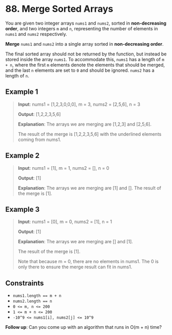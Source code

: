 # 88. Merge Sorted Arrays

You are given two integer arrays `nums1` and `nums2`, sorted in **non-decreasing order**, and two integers `m` and `n`, representing the number of elements in `nums1` and `nums2` respectively.

**Merge** `nums1` and `nums2` into a single array sorted in **non-decreasing order**.

The final sorted array should not be returned by the function, but instead be stored inside the array `nums1`. To accommodate this, `nums1` has a length of `m + n`, where the first `m` elements denote the elements that should be merged, and the last `n` elements are set to `0` and should be ignored. `nums2` has a length of `n`.

## Example 1

> **Input**: nums1 = [1,2,3,0,0,0], m = 3, nums2 = [2,5,6], n = 3
>
> **Output**: [1,2,2,3,5,6]
>
> **Explanation**: The arrays we are merging are [1,2,3] and [2,5,6].
>
> The result of the merge is [1,2,2,3,5,6] with the underlined elements coming from nums1.

## Example 2

> **Input**: nums1 = [1], m = 1, nums2 = [], n = 0
>
> **Output**: [1]
>
> **Explanation**: The arrays we are merging are [1] and [].
The result of the merge is [1].

## Example 3

> **Input**: nums1 = [0], m = 0, nums2 = [1], n = 1
>
> **Output**: [1]
>
> **Explanation**: The arrays we are merging are [] and [1].
>
> The result of the merge is [1].
>
> Note that because m = 0, there are no elements in nums1. The 0 is only there to ensure the merge result can fit in nums1.

## Constraints

- `nums1.length == m + n`
- `nums2.length == n`
- `0 <= m, n <= 200`
- `1 <= m + n <= 200`
- `-10^9 <= nums1[i], nums2[j] <= 10^9`

**Follow up**: Can you come up with an algorithm that runs in O(m + n) time?
